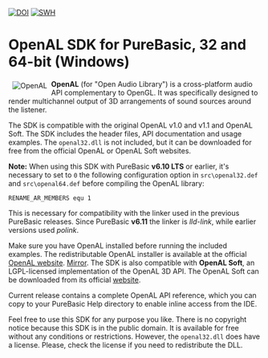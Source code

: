 [![DOI](https://zenodo.org/badge/DOI/10.5281/zenodo.14248943.svg)](https://doi.org/10.5281/zenodo.14248943)
[![SWH](https://archive.softwareheritage.org/badge/swh:1:dir:359a9a5d5297e96d1c47966341d3987628528472/)](https://archive.softwareheritage.org/swh:1:dir:359a9a5d5297e96d1c47966341d3987628528472;origin=https://doi.org/10.5281/zenodo.14248943;visit=swh:1:snp:81b1b9aaef6272680ca41ef01df14b5420f712bb;anchor=swh:1:rel:ef1a05e09dc2576ae9995c38c0863d221b764010;path=/)

# OpenAL SDK for PureBasic, 32 and 64-bit (Windows)

<img src='https://implib.sourceforge.io/OpenAL.png' align='left' hspace='8' vspace='3' alt="OpenAL"> **OpenAL** (for "Open Audio Library") is a cross-platform audio API complementary to OpenGL. It was specifically designed to render multichannel output of 3D arrangements of sound sources around the listener.  

The SDK is compatible with the original OpenAL v1.0 and v1.1 and OpenAL Soft. The SDK includes the header files, API documentation and usage examples. The `openal32.dll` is not included, but it can be downloaded for free from the official OpenAL or OpenAL Soft websites.  

**Note:** When using this SDK with PureBasic **v6.10 LTS** or earlier, it's necessary to set to `0` the following configuration option in `src\openal32.def` and `src\openal64.def` before compiling the OpenAL library:  

`RENAME_AR_MEMBERS equ 1`

This is necessary for compatibility with the linker used in the previous PureBasic releases. Since PureBasic **v6.11** the linker is *lld-link*, while earlier versions used *polink*.  

Make sure you have OpenAL installed before running the included examples. The redistributable OpenAL installer is available at the official [OpenAL website](https://www.openal.org/downloads/).
[Mirror](http://web.archive.org/web/20080523200706/developer.creative.com/landing.asp?cat=1&sbcat=31&top=38). The SDK is also compatible with **OpenAL Soft**, an LGPL-licensed implementation of the  OpenAL 3D API. The OpenAL Soft can be downloaded from its official [website](https://openal-soft.org/).  

Current release contains a complete  OpenAL API reference, which you can copy to your PureBasic Help directory to enable inline access from the IDE.  

Feel free to use this SDK for any purpose you like. There is no copyright notice because this SDK is in the public domain. It is available for free without any conditions or restrictions. However, the ```openal32.dll``` does have a license. Please, check the license if you need to redistribute the DLL.
